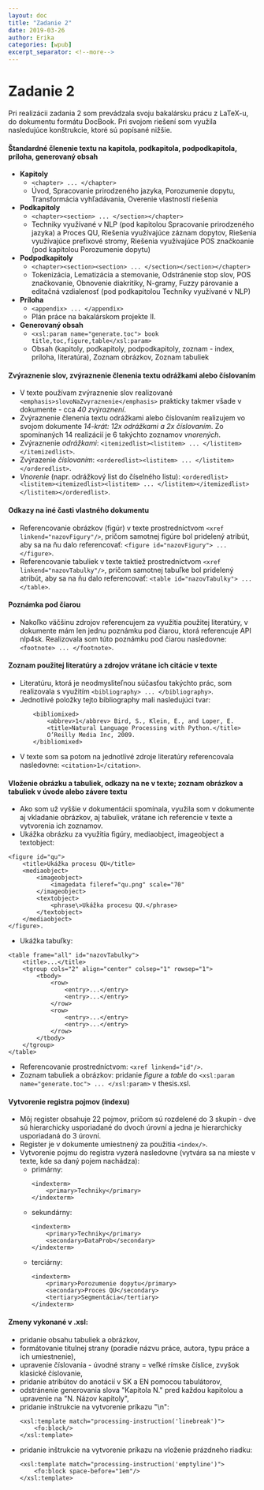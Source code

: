 ```yaml
---
layout: doc
title: "Zadanie 2"
date: 2019-03-26
author: Erika
categories: [wpub]
excerpt_separator: <!--more-->
---
```


# Zadanie 2

Pri realizácii zadania 2 som prevádzala svoju bakalársku prácu z LaTeX-u, do dokumentu formátu DocBook. Pri svojom riešení som využila nasledujúce konštrukcie, ktoré sú popísané nižšie.

#### Štandardné členenie textu na kapitola, podkapitola, podpodkapitola, príloha, generovaný obsah

- **Kapitoly**
	- `<chapter> ... </chapter>`
	- Úvod, Spracovanie prirodzeného jazyka, Porozumenie dopytu, Transformácia vyhľadávania, Overenie vlastností riešenia
- **Podkapitoly** 
	- `<chapter><section> ... </section></chapter>`
	- Techniky využívané v NLP (pod kapitolou Spracovanie prirodzeného jazyka) a Proces QU, Riešenia využívajúce záznam dopytov, Riešenia využívajúce prefixové stromy, Riešenia využívajúce POS značkoanie (pod kapitolou Porozumenie dopytu)
- **Podpodkapitoly** 
	- `<chapter><section><section> ... </section></section></chapter>`
	- Tokenizácia, Lematizácia a stemovanie, Odstránenie stop slov, POS značkovanie, Obnovenie diakritiky, N-gramy, Fuzzy párovanie a editačná vzdialenosť (pod podkapitolou Techniky využívané v NLP)
- **Príloha** 
	- `<appendix> ... </appendix>`
	- Plán práce na bakalárskom projekte II.
- **Generovaný obsah** 
	- `<xsl:param name="generate.toc"> book   title,toc,figure,table</xsl:param>`
	- Obsah (kapitoly, podkapitoly, podpodkapitoly, zoznam - index, príloha, literatúra), Zoznam obrázkov, Zoznam tabuliek
 

#### Zvýraznenie slov, zvýraznenie členenia textu odrážkami alebo číslovaním

- V texte používam zvýraznenie slov realizované `<emphasis>slovoNaZvyraznenie</emphasis>` prakticky takmer všade v dokumente - cca *40 zvýraznení*.
- Zvýraznenie členenia textu odrážkami alebo číslovaním realizujem vo svojom dokumente *14-krát: 12x odrážkami a 2x číslovaním*. Zo spomínaných 14 realizácií je 6 takýchto zoznamov *vnorených*. 
- Zvýraznenie *odrážkami*: `<itemizedlist><listitem> ... </listitem></itemizedlist>`. 
- Zvýrazenie *číslovaním*: `<orderedlist><listitem> ... </listitem></orderedlist>`. 
- *Vnorenie* (napr. odrážkový list do číselného listu): `<orderedlist><listitem><itemizedlist><listitem> ... </listitem></itemizedlist></listitem></orderedlist>`.

#### Odkazy na iné časti vlastného dokumentu
- Referencovanie obrázkov (figúr) v texte prostredníctvom `<xref linkend="nazovFigury"/>`, pričom samotnej figúre bol pridelený atribút, aby sa na ňu dalo referencovať: `<figure id="nazovFigury"> ... </figure>`.
- Referencovanie tabuliek v texte taktiež prostredníctvom `<xref linkend="nazovTabulky"/>`, pričom samotnej tabuľke bol pridelený atribút, aby sa na ňu dalo referencovať: `<table id="nazovTabulky"> ... </table>`.

#### Poznámka pod čiarou
- Nakoľko väčšinu zdrojov referencujem za využitia použitej literatúry, v dokumente mám len jednu poznámku pod čiarou, ktorá referencuje API nlp4sk. Realizovala som túto poznámku pod čiarou nasledovne: `<footnote> ... </footnote>`.

#### Zoznam použitej literatúry a zdrojov vrátane ich citácie v texte
- Literatúru, ktorá je neodmysliteľnou súčasťou takýchto prác, som realizovala s využitím `<bibliography> ... </bibliography>`. 
- Jednotlivé položky tejto bibliography mali nasledujúci tvar:
```
       <bibliomixed>
	       <abbrev>1</abbrev> Bird, S., Klein, E., and Loper, E. 
	       <title>Natural Language Processing with Python.</title> 
	       O’Reilly Media Inc, 2009.
       </bibliomixed>
```

- V texte som sa potom na jednotlivé zdroje literatúry referencovala nasledovne: `<citation>1</citation>`.

#### Vloženie obrázku a tabuliek, odkazy na ne v texte; zoznam obrázkov a tabuliek v úvode alebo závere textu
- Ako som už vyššie v dokumentácii spomínala, využila som v dokumente aj vkladanie obrázkov, aj tabuliek, vrátane ich referencie v texte a vytvorenia ich zoznamov.
- Ukážka obrázku za využitia figúry, mediaobject, imageobject a textobject: 

```
<figure id="qu"> 
	<title>Ukážka procesu QU</title>
	<mediaobject>
		<imageobject>
			<imagedata fileref="qu.png" scale="70"
		</imageobject>
		<textobject>
			<phrase\>Ukážka procesu QU.</phrase>
		</textobject> 
	</mediaobject>
</figure>.
```

- Ukážka tabuľky: 

```
<table frame="all" id="nazovTabulky"> 
	<title>...</title> 
	<tgroup cols="2" align="center" colsep="1" rowsep="1"> 
		<tbody> 
			<row> 
				<entry>...</entry> 
				<entry>...</entry> 
			</row> 
			<row> 
				<entry>...</entry> 
				<entry>...</entry> 
			</row> 
		</tbody>
	</tgroup> 
</table>
```

- Referencovanie prostredníctvom: `<xref linkend="id"/>`.
- Zoznam tabuliek a obrázkov: pridanie *figure* a *table* do `<xsl:param name="generate.toc"> ... </xsl:param>` v thesis.xsl.

#### Vytvorenie registra pojmov (indexu)
- Môj register obsahuje 22 pojmov, pričom sú rozdelené do 3 skupín - dve sú hierarchicky usporiadané do dvoch úrovní a jedna je hierarchicky usporiadaná do 3 úrovní.
- Register je v dokumente umiestnený za použitia `<index/>`.
- Vytvorenie pojmu do registra vyzerá nasledovne (vytvára sa na mieste v texte, kde sa daný pojem nachádza): 
	- primárny:
		```
		<indexterm>
			<primary>Techniky</primary>
		</indexterm>
		```
	- sekundárny:
		```
		<indexterm>
			<primary>Techniky</primary>
			<secondary>DataProb</secondary>
		</indexterm>
		```
	- terciárny:
		```
		<indexterm> 
			<primary>Porozumenie dopytu</primary>
			<secondary>Proces QU</secondary> 
			<tertiary>Segmentácia</tertiary> 
		</indexterm>
		```

#### Zmeny vykonané v .xsl:
- pridanie obsahu tabuliek a obrázkov,
- formátovanie titulnej strany (poradie názvu práce, autora, typu práce a ich umiestnenie),
- upravenie číslovania - úvodné strany = veľké rímske číslice, zvyšok klasické číslovanie,
- pridanie atribútov do anotácií v SK a EN pomocou tabulátorov,
- odstránenie generovania slova "Kapitola N." pred každou kapitolou a upravenie na "N. Názov kapitoly",
- pridanie inštrukcie na vytvorenie príkazu "\n":
	```
	<xsl:template match="processing-instruction('linebreak')">
		<fo:block/>
	</xsl:template>
	```
- pridanie inštrukcie na vytvorenie príkazu na vloženie prázdneho riadku:
	```
	<xsl:template match="processing-instruction('emptyline')">
		<fo:block space-before="1em"/>
	</xsl:template>
	```